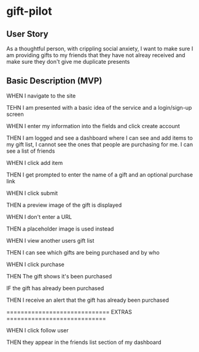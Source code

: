 # gift-pilot

## User Story

As a thoughtful person, with crippling social anxiety, I want to make sure I am providing gifts to my friends that they have not alreay received and make sure they don't give me duplicate presents

## Basic Description (MVP)

WHEN I navigate to the site

TEHN I am presented with a basic idea of the service and a login/sign-up screen

WHEN I enter my information into the fields and click create account

THEN I am logged and see a dashboard where I can see and add items to my gift list, I cannot see the ones that people are purchasing for me. I can see a list of friends

WHEN I click add item

THEN I get prompted to enter the name of a gift and an optional purchase link

WHEN I click submit

THEN a preview image of the gift is displayed

WHEN I don't enter a URL

THEN a placeholder image is used instead

WHEN I view another users gift list

THEN I can see which gifts are being purchased and by who

WHEN I click purchase

THEN The gift shows it's been purchased

IF the gift has already been purchased

THEN I receive an alert that the gift has already been purchased

============================= EXTRAS ============================

WHEN I click follow user

THEN they appear in the friends list section of my dashboard



